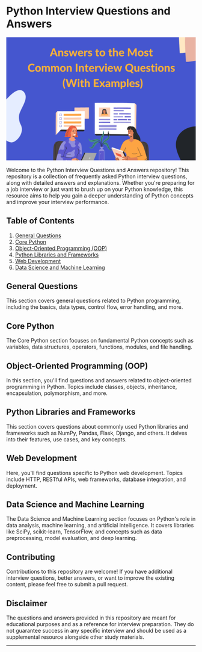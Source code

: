 # Python Interview Questions and Answers
![Image](https://github.com/Ahmad10Raza/Statistics-Interview-Questions-Answers/blob/master/Answers-to-the-Most-Common-Interview-Questions-With-Examples.png)

Welcome to the Python Interview Questions and Answers repository! This repository is a collection of frequently asked Python interview questions, along with detailed answers and explanations. Whether you're preparing for a job interview or just want to brush up on your Python knowledge, this resource aims to help you gain a deeper understanding of Python concepts and improve your interview performance.

## Table of Contents

1. [General Questions](#general-questions)
2. [Core Python](#core-python)
3. [Object-Oriented Programming (OOP)](#object-oriented-programming-oop)
4. [Python Libraries and Frameworks](#python-libraries-and-frameworks)
5. [Web Development](#web-development)
6. [Data Science and Machine Learning](#data-science-and-machine-learning)

## General Questions

This section covers general questions related to Python programming, including the basics, data types, control flow, error handling, and more.

## Core Python

The Core Python section focuses on fundamental Python concepts such as variables, data structures, operators, functions, modules, and file handling.

## Object-Oriented Programming (OOP)

In this section, you'll find questions and answers related to object-oriented programming in Python. Topics include classes, objects, inheritance, encapsulation, polymorphism, and more.

## Python Libraries and Frameworks

This section covers questions about commonly used Python libraries and frameworks such as NumPy, Pandas, Flask, Django, and others. It delves into their features, use cases, and key concepts.

## Web Development

Here, you'll find questions specific to Python web development. Topics include HTTP, RESTful APIs, web frameworks, database integration, and deployment.

## Data Science and Machine Learning

The Data Science and Machine Learning section focuses on Python's role in data analysis, machine learning, and artificial intelligence. It covers libraries like SciPy, scikit-learn, TensorFlow, and concepts such as data preprocessing, model evaluation, and deep learning.

## Contributing

Contributions to this repository are welcome! If you have additional interview questions, better answers, or want to improve the existing content, please feel free to submit a pull request.

## Disclaimer

The questions and answers provided in this repository are meant for educational purposes and as a reference for interview preparation. They do not guarantee success in any specific interview and should be used as a supplemental resource alongside other study materials.



---
